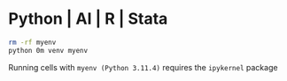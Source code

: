 # Python | AI | R | Stata

```bash
rm -rf myenv
python 0m venv myenv
```

Running cells with `myenv (Python 3.11.4)` requires the `ipykernel` package
